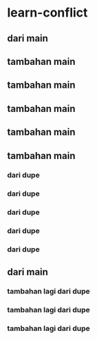 # learn-conflict

## dari main

## tambahan main
## tambahan main
## tambahan main
## tambahan main
## tambahan main

### dari dupe
### dari dupe
### dari dupe
### dari dupe
### dari dupe
## dari main


### tambahan lagi dari dupe
### tambahan lagi dari dupe
### tambahan lagi dari dupe